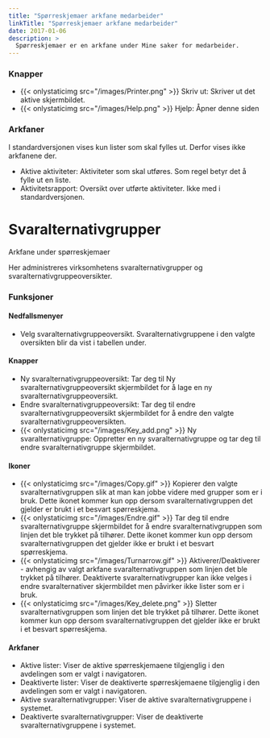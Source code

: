 ```yaml
---
title: "Spørreskjemaer arkfane medarbeider"
linkTitle: "Spørreskjemaer arkfane medarbeider"
date: 2017-01-06
description: >
  Spørreskjemaer er en arkfane under Mine saker for medarbeider.
---
```

### Knapper

- {{< onlystaticimg src="/images/Printer.png" >}} Skriv ut: Skriver ut det aktive skjermbildet.
- {{< onlystaticimg src="/images/Help.png" >}} Hjelp: Åpner denne siden

### Arkfaner

I standardversjonen vises kun lister som skal fylles ut. Derfor vises ikke arkfanene der.

- Aktive aktiviteter: Aktiviteter som skal utføres. Som regel betyr det å fylle ut en liste.
- Aktivitetsrapport: Oversikt over utførte aktiviteter. Ikke med i standardversjonen.

# Svaralternativgrupper
Arkfane under spørreskjemaer

Her administreres virksomhetens svaralternativgrupper og svaralternativgruppeoversikter. 

### Funksjoner

#### Nedfallsmenyer

- Velg svaralternativgruppeoversikt. Svaralternativgruppene i den valgte oversikten blir da vist i tabellen under.

#### Knapper

- Ny svaralternativgruppeoversikt: Tar deg til Ny svaralternativgruppeoversikt skjermbildet for å lage en ny svaralternativgruppeoversikt.
- Endre svaralternativgruppeoversikt: Tar deg til endre svaralternativgruppeoversikt skjermbildet for å endre den valgte svaralternativgruppeoversikten.
- {{< onlystaticimg src="/images/Key_add.png" >}} Ny svaralternativgruppe: Oppretter en ny svaralternativgruppe og tar deg til endre svaralternativgruppe skjermbildet.

#### Ikoner

- {{< onlystaticimg src="/images/Copy.gif" >}} Kopierer den valgte svaralternativgruppen slik at man kan jobbe videre med grupper som er i bruk. Dette ikonet kommer kun opp dersom svaralternativgruppen det gjelder er brukt i et besvart spørreskjema.
- {{< onlystaticimg src="/images/Endre.gif" >}} Tar deg til endre svaralternativgruppe skjermbildet for å endre svaralternativgruppen som linjen det ble trykket på tilhører. Dette ikonet kommer kun opp dersom svaralternativgruppen det gjelder ikke er brukt i et besvart spørreskjema.
- {{< onlystaticimg src="/images/Turnarrow.gif" >}} Aktiverer/Deaktiverer - avhengig av valgt arkfane svaralternativgruppen som linjen det ble trykket på tilhører. Deaktiverte svaralternativgrupper kan ikke velges i endre svaralternativer skjermbildet men påvirker ikke lister som er i bruk.
- {{< onlystaticimg src="/images/Key_delete.png" >}} Sletter svaralternativgruppen som linjen det ble trykket på tilhører. Dette ikonet kommer kun opp dersom svaralternativgruppen det gjelder ikke er brukt i et besvart spørreskjema.

#### Arkfaner

- Aktive lister: Viser de aktive spørreskjemaene tilgjenglig i den avdelingen som er valgt i navigatoren.
- Deaktiverte lister: Viser de deaktiverte spørreskjemaene tilgjenglig i den avdelingen som er valgt i navigatoren.
- Aktive svaralternativgrupper: Viser de aktive svaralternativgruppene i systemet.
- Deaktiverte svaralternativgrupper: Viser de deaktiverte svaralternativgruppene i systemet.
